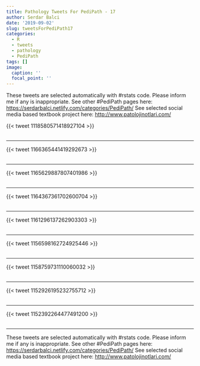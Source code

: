 ```yaml
---
title: Pathology Tweets For PediPath - 17
author: Serdar Balci
date: '2019-09-02'
slug: tweetsForPediPath17
categories:
  - R
  - tweets
  - pathology
  - PediPath
tags: []
image:
  caption: ''
  focal_point: ''
---
```



These tweets are selected automatically with #rstats code. Please inform me if any is inappropriate.
See other #PediPath pages here: https://serdarbalci.netlify.com/categories/PediPath/ 
See selected social media based textbook project here: http://www.patolojinotlari.com/

{{< tweet 1118580571418927104 >}}
<br>
<br>
<hr>
{{< tweet 1166365441419292673 >}}
<br>
<br>
<hr>
{{< tweet 1165629887807401986 >}}
<br>
<br>
<hr>
{{< tweet 1164367361702600704 >}}
<br>
<br>
<hr>
{{< tweet 1161296137262903303 >}}
<br>
<br>
<hr>
{{< tweet 1156598162724925446 >}}
<br>
<br>
<hr>
{{< tweet 1158759731110060032 >}}
<br>
<br>
<hr>
{{< tweet 1152926195232755712 >}}
<br>
<br>
<hr>
{{< tweet 1152392264477491200 >}}
<br>
<br>
<hr>


These tweets are selected automatically with #rstats code. Please inform me if any is inappropriate.
See other #PediPath pages here: https://serdarbalci.netlify.com/categories/PediPath/ 
See selected social media based textbook project here: http://www.patolojinotlari.com/
